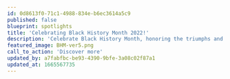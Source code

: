 ```yaml
---
id: 0d8613f0-71c1-4988-834e-b6ec3614a5c9
published: false
blueprint: spotlights
title: 'Celebrating Black History Month 2022!'
description: 'Celebrate Black History Month, honoring the triumphs and struggles of Black communities throughout history.'
featured_image: BHM-ver5.png
call_to_action: 'Discover more'
updated_by: a7fabfbc-be93-4390-9bfe-3a08c02f87a1
updated_at: 1665567735
---
```

